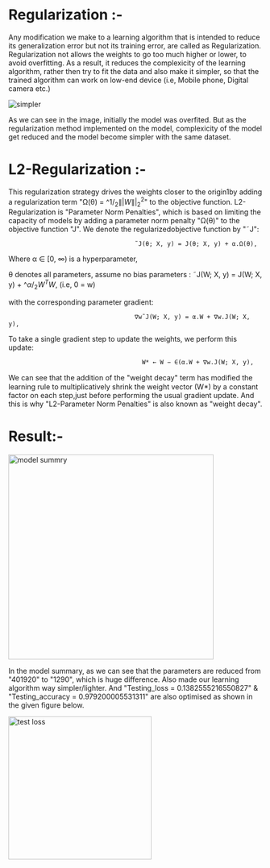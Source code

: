 # Regularization :-
  Any modification we make to a learning algorithm that is intended to reduce its generalization error but not its training error, are called as Regularization. Regularization not allows the weights to go too much higher or lower, to avoid overfitting. As a result, it reduces the complexicity of the learning algorithm, rather then try to fit the  data and also make it simpler, so that the trained algorithm can work on low-end device (i.e, Mobile phone, Digital camera etc.)

![simpler](https://user-images.githubusercontent.com/68110323/212059129-d5b31442-1945-4fd9-8386-8210b22cd61b.png)

As we can see in the image, initially the model was overfited. But as the regularization method implemented on the model, complexicity of the model get reduced and the model become simpler with the same dataset.

# L2-Regularization :- 
 This regularization strategy drives the weights closer to the origin1by adding a regularization term "Ω(θ) = $\^1/_2\||W\||_2^2$" to the objective function. L2-Regularization is "Parameter Norm Penalties", which is based on limiting the capacity of models by adding a parameter norm penalty "Ω(θ)" to the objective function "J". We denote the regularizedobjective function by "˜J":
 
                                       ˜J(θ; X, y) = J(θ; X, y) + α.Ω(θ),
                                                       
Where α ∈ [0, ∞) is a hyperparameter, 

θ denotes all parameters, assume no bias parameters : ˜J(W; X, y) =  J(W; X, y) + $\^α/_2W^TW$,     (i.e, 0 = w)

with the corresponding parameter gradient:               

                                       ∇w˜J(W; X, y) = α.W + ∇w.J(W; X, y),

To take a single gradient step to update the weights, we perform this update:   

                                         W* ← W − ∈(α.W + ∇w.J(W; X, y),
                                                         
We can see that the addition of the "weight decay" term has modiﬁed the learning rule to multiplicatively shrink the weight vector (W*) by a constant factor on each step,just before performing the usual gradient update. And this is why "L2-Parameter Norm Penalties" is also known as "weight decay".

# Result:- 

<img width="407" alt="model summry" src="https://user-images.githubusercontent.com/68110323/212091478-00ccc017-1f63-4c5f-a629-fe1b6e881507.png">

In the model summary, as we can see that the parameters are reduced from "401920" to "1290", which is huge difference. Also made our learning algorithm way simpler/lighter. And "Testing_loss = 0.1382555216550827" & "Testing_accuracy = 0.979200005531311" are also optimised  as shown in the given figure below.

<img width="284" alt="test loss" src="https://user-images.githubusercontent.com/68110323/212093971-8e9dc1fd-9aff-4b49-a8ae-38243230b0df.png">

                                                       
                                                       




                                                        
